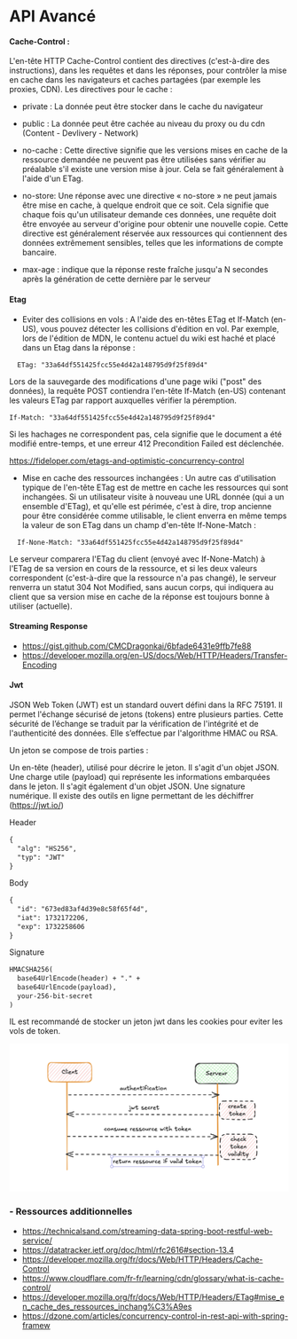 # API Avancé

#### Cache-Control :
L'en-tête HTTP Cache-Control contient des directives (c'est-à-dire des instructions), dans les requêtes et dans les réponses, pour contrôler la mise en cache dans les navigateurs et caches partagées (par exemple les proxies, CDN).
Les directives pour le cache :

   * private : La donnée peut être stocker dans le cache du navigateur

   * public : La donnée peut être cachée au niveau du proxy ou du cdn (Content - Devlivery - Network)

   * no-cache : Cette directive signifie que les versions mises en cache de la ressource demandée ne peuvent pas être utilisées sans vérifier au préalable s'il existe une version mise à jour. Cela se fait généralement à l'aide d'un ETag.

   * no-store: Une réponse avec une directive « no-store » ne peut jamais être mise en cache, à quelque endroit que ce soit. Cela signifie que chaque fois qu'un utilisateur demande ces données, une requête doit être envoyée au serveur d'origine pour obtenir une nouvelle copie. Cette directive est généralement réservée aux ressources qui contiennent des données extrêmement sensibles, telles que les informations de compte bancaire.

   * max-age : indique que la réponse reste fraîche jusqu'a N secondes après la génération de cette dernière par le serveur


#### Etag

 - Eviter des collisions en vols : A l'aide des    en-têtes ETag et If-Match (en-US), vous pouvez  détecter les collisions d'édition en vol.
  Par exemple, lors de l'édition de MDN, le contenu actuel du wiki est haché et placé dans un Etag dans la réponse :
```
  ETag: "33a64df551425fcc55e4d42a148795d9f25f89d4"

```
 Lors de la sauvegarde des modifications d'une page wiki ("post" des données), la requête POST contiendra l'en-tête If-Match (en-US) contenant les valeurs ETag par rapport auxquelles vérifier la péremption.

```
If-Match: "33a64df551425fcc55e4d42a148795d9f25f89d4"

```
Si les hachages ne correspondent pas, cela signifie que le document a été modifié entre-temps, et une erreur 412 Precondition Failed est déclenchée.

https://fideloper.com/etags-and-optimistic-concurrency-control

 - Mise en cache des ressources inchangées : Un autre cas d'utilisation typique de l'en-tête ETag est de mettre en cache les ressources qui sont inchangées. Si un utilisateur visite à nouveau une URL donnée (qui a un ensemble d'ETag), et qu'elle est périmée, c'est à dire, trop ancienne pour être considérée comme utilisable, le client enverra en même temps la valeur de son ETag dans un champ d'en-tête If-None-Match :
 ```
   If-None-Match: "33a64df551425fcc55e4d42a148795d9f25f89d4"
```
 Le serveur comparera l'ETag du client (envoyé avec If-None-Match) à l'ETag de sa version en cours de la ressource, et si les deux valeurs correspondent (c'est-à-dire que la ressource n'a pas changé), le serveur renverra un statut 304 Not Modified, sans aucun corps, qui indiquera au client que sa version mise en cache de la réponse est toujours bonne à utiliser (actuelle).

#### Streaming Response

 - https://gist.github.com/CMCDragonkai/6bfade6431e9ffb7fe88
 - https://developer.mozilla.org/en-US/docs/Web/HTTP/Headers/Transfer-Encoding


#### Jwt
JSON Web Token (JWT) est un standard ouvert défini dans la RFC 75191. Il permet l'échange sécurisé de jetons (tokens) entre plusieurs parties. Cette sécurité de l’échange se traduit par la vérification de l'intégrité et de l'authenticité des données. Elle s’effectue par l'algorithme HMAC ou RSA.

Un jeton se compose de trois parties :

Un en-tête (header), utilisé pour décrire le jeton. Il s'agit d'un objet JSON.
Une charge utile (payload) qui représente les informations embarquées dans le jeton. Il s'agit également d'un objet JSON.
Une signature numérique.
Il existe des outils en ligne permettant de les déchiffrer (https://jwt.io/)

Header
```
{
  "alg": "HS256",
  "typ": "JWT"
}
```
Body
```
{
  "id": "673ed83af4d39e8c58f65f4d",
  "iat": 1732172206,
  "exp": 1732258606
}
```

Signature
```
HMACSHA256(
  base64UrlEncode(header) + "." +
  base64UrlEncode(payload),
  your-256-bit-secret
)
```


IL est recommandé de stocker un jeton jwt dans les cookies pour eviter les vols de token.


![alt text for screen readers](/images/jwt.png)
###  - Ressources additionnelles
- https://technicalsand.com/streaming-data-spring-boot-restful-web-service/
- https://datatracker.ietf.org/doc/html/rfc2616#section-13.4
- https://developer.mozilla.org/fr/docs/Web/HTTP/Headers/Cache-Control
- https://www.cloudflare.com/fr-fr/learning/cdn/glossary/what-is-cache-control/
- https://developer.mozilla.org/fr/docs/Web/HTTP/Headers/ETag#mise_en_cache_des_ressources_inchang%C3%A9es
- https://dzone.com/articles/concurrency-control-in-rest-api-with-spring-framew